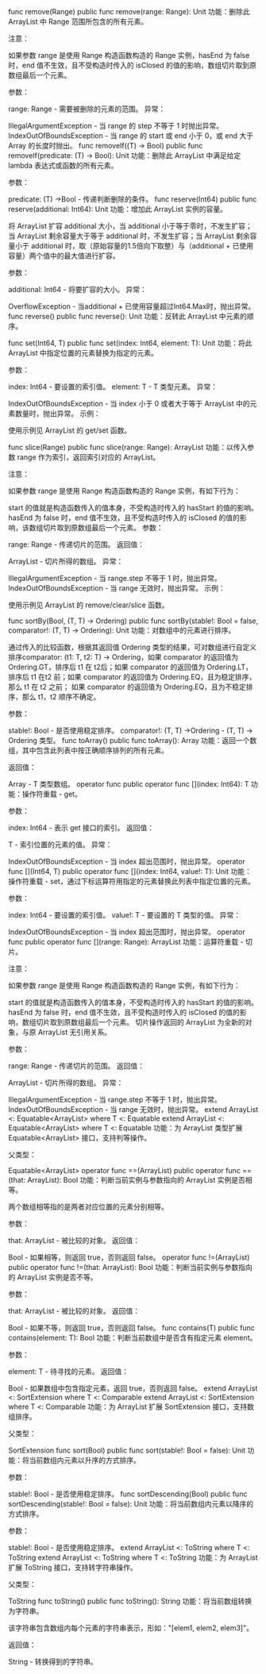 func remove(Range<Int64>)
public func remove(range: Range<Int64>): Unit
功能：删除此 ArrayList 中 Range 范围所包含的所有元素。

注意：

如果参数 range 是使用 Range 构造函数构造的 Range 实例，hasEnd 为 false 时，end 值不生效，且不受构造时传入的 isClosed 的值的影响，数组切片取到原数组最后一个元素。

参数：

range: Range<Int64> - 需要被删除的元素的范围。
异常：

IllegalArgumentException - 当 range 的 step 不等于 1 时抛出异常。
IndexOutOfBoundsException - 当 range 的 start 或 end 小于 0，或 end 大于 Array 的长度时抛出。
func removeIf((T) -> Bool)
public func removeIf(predicate: (T) -> Bool): Unit
功能：删除此 ArrayList 中满足给定 lambda 表达式或函数的所有元素。

参数：

predicate: (T) ->Bool - 传递判断删除的条件。
func reserve(Int64)
public func reserve(additional: Int64): Unit
功能：增加此 ArrayList 实例的容量。

将 ArrayList 扩容 additional 大小，当 additional 小于等于零时，不发生扩容；当 ArrayList 剩余容量大于等于 additional 时，不发生扩容；当 ArrayList 剩余容量小于 additional 时，取（原始容量的1.5倍向下取整）与（additional + 已使用容量）两个值中的最大值进行扩容。

参数：

additional: Int64 - 将要扩容的大小。
异常：

OverflowException - 当additional + 已使用容量超过Int64.Max时，抛出异常。
func reverse()
public func reverse(): Unit
功能：反转此 ArrayList 中元素的顺序。

func set(Int64, T)
public func set(index: Int64, element: T): Unit
功能：将此 ArrayList 中指定位置的元素替换为指定的元素。

参数：

index: Int64 - 要设置的索引值。
element: T - T 类型元素。
异常：

IndexOutOfBoundsException - 当 index 小于 0 或者大于等于 ArrayList 中的元素数量时，抛出异常。
示例：

使用示例见 ArrayList 的 get/set 函数。

func slice(Range<Int64>)
public func slice(range: Range<Int64>): ArrayList<T>
功能：以传入参数 range 作为索引，返回索引对应的 ArrayList<T>。

注意：

如果参数 range 是使用 Range 构造函数构造的 Range 实例，有如下行为：

start 的值就是构造函数传入的值本身，不受构造时传入的 hasStart 的值的影响。
hasEnd 为 false 时，end 值不生效，且不受构造时传入的 isClosed 的值的影响，该数组切片取到原数组最后一个元素。
参数：

range: Range<Int64> - 传递切片的范围。
返回值：

ArrayList<T> - 切片所得的数组。
异常：

IllegalArgumentException - 当 range.step 不等于 1 时，抛出异常。
IndexOutOfBoundsException - 当 range 无效时，抛出异常。
示例：

使用示例见 ArrayList 的 remove/clear/slice 函数。

func sortBy(Bool, (T, T) -> Ordering)
public func sortBy(stable!: Bool = false, comparator!: (T, T) -> Ordering): Unit
功能：对数组中的元素进行排序。

通过传入的比较函数，根据其返回值 Ordering 类型的结果，可对数组进行自定义排序comparator: (t1: T, t2: T) -> Ordering，如果 comparator 的返回值为 Ordering.GT，排序后 t1 在 t2后；如果 comparator 的返回值为 Ordering.LT，排序后 t1 在t2 前；如果 comparator 的返回值为 Ordering.EQ，且为稳定排序，那么 t1 在 t2 之前； 如果 comparator 的返回值为 Ordering.EQ，且为不稳定排序，那么 t1，t2 顺序不确定。

参数：

stable!: Bool - 是否使用稳定排序。
comparator!: (T, T) ->Ordering - (T, T) -> Ordering 类型。
func toArray()
public func toArray(): Array<T>
功能：返回一个数组，其中包含此列表中按正确顺序排列的所有元素。

返回值：

Array<T> - T 类型数组。
operator func [](Int64)
public operator func [](index: Int64): T
功能：操作符重载 - get。

参数：

index: Int64 - 表示 get 接口的索引。
返回值：

T - 索引位置的元素的值。
异常：

IndexOutOfBoundsException - 当 index 超出范围时，抛出异常。
operator func [](Int64, T)
public operator func [](index: Int64, value!: T): Unit
功能：操作符重载 - set，通过下标运算符用指定的元素替换此列表中指定位置的元素。

参数：

index: Int64 - 要设置的索引值。
value!: T - 要设置的 T 类型的值。
异常：

IndexOutOfBoundsException - 当 index 超出范围时，抛出异常。
operator func [](Range<Int64>)
public operator func [](range: Range<Int64>): ArrayList<T>
功能：运算符重载 - 切片。

注意：

如果参数 range 是使用 Range 构造函数构造的 Range 实例，有如下行为：

start 的值就是构造函数传入的值本身，不受构造时传入的 hasStart 的值的影响。
hasEnd 为 false 时，end 值不生效，且不受构造时传入的 isClosed 的值的影响，数组切片取到原数组最后一个元素。
切片操作返回的 ArrayList 为全新的对象，与原 ArrayList 无引用关系。

参数：

range: Range<Int64> - 传递切片的范围。
返回值：

ArrayList<T> - 切片所得的数组。
异常：

IllegalArgumentException - 当 range.step 不等于 1 时，抛出异常。
IndexOutOfBoundsException - 当 range 无效时，抛出异常。
extend<T> ArrayList<T> <: Equatable<ArrayList<T>> where T <: Equatable<T>
extend<T> ArrayList<T> <: Equatable<ArrayList<T>> where T <: Equatable<T>
功能：为 ArrayList<T> 类型扩展 Equatable<ArrayList<T>> 接口，支持判等操作。

父类型：

Equatable<ArrayList<T>>
operator func ==(ArrayList<T>)
public operator func ==(that: ArrayList<T>): Bool
功能：判断当前实例与参数指向的 ArrayList 实例是否相等。

两个数组相等指的是两者对应位置的元素分别相等。

参数：

that: ArrayList<T> - 被比较的对象。
返回值：

Bool - 如果相等，则返回 true，否则返回 false。
operator func !=(ArrayList<T>)
public operator func !=(that: ArrayList<T>): Bool
功能：判断当前实例与参数指向的 ArrayList 实例是否不等。

参数：

that: ArrayList<T> - 被比较的对象。
返回值：

Bool - 如果不等，则返回 true，否则返回 false。
func contains(T)
public func contains(element: T): Bool
功能：判断当前数组中是否含有指定元素 element。

参数：

element: T - 待寻找的元素。
返回值：

Bool - 如果数组中包含指定元素，返回 true，否则返回 false。
extend<T> ArrayList<T> <: SortExtension where T <: Comparable<T>
extend<T> ArrayList<T> <: SortExtension where T <: Comparable<T>
功能：为 ArrayList<T> 扩展 SortExtension 接口，支持数组排序。

父类型：

SortExtension
func sort(Bool)
public func sort(stable!: Bool = false): Unit
功能：将当前数组内元素以升序的方式排序。

参数：

stable!: Bool - 是否使用稳定排序。
func sortDescending(Bool)
public func sortDescending(stable!: Bool = false): Unit
功能：将当前数组内元素以降序的方式排序。

参数：

stable!: Bool - 是否使用稳定排序。
extend<T> ArrayList<T> <: ToString where T <: ToString
extend<T> ArrayList<T> <: ToString where T <: ToString
功能：为 ArrayList<T> 扩展 ToString 接口，支持转字符串操作。

父类型：

ToString
func toString()
public func toString(): String
功能：将当前数组转换为字符串。

该字符串包含数组内每个元素的字符串表示，形如："[elem1, elem2, elem3]"。

返回值：

String - 转换得到的字符串。